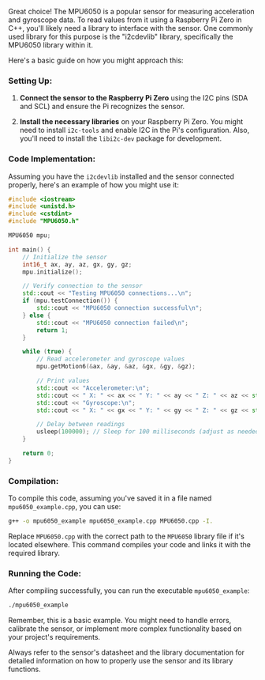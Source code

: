 Great choice! The MPU6050 is a popular sensor for measuring acceleration and gyroscope data. To read values from it using a Raspberry Pi Zero in C++, you'll likely need a library to interface with the sensor. One commonly used library for this purpose is the "i2cdevlib" library, specifically the MPU6050 library within it.

Here's a basic guide on how you might approach this:

### Setting Up:

1. **Connect the sensor to the Raspberry Pi Zero** using the I2C pins (SDA and SCL) and ensure the Pi recognizes the sensor.

2. **Install the necessary libraries** on your Raspberry Pi Zero. You might need to install `i2c-tools` and enable I2C in the Pi's configuration. Also, you'll need to install the `libi2c-dev` package for development.

### Code Implementation:

Assuming you have the `i2cdevlib` installed and the sensor connected properly, here's an example of how you might use it:

```cpp
#include <iostream>
#include <unistd.h>
#include <cstdint>
#include "MPU6050.h"

MPU6050 mpu;

int main() {
    // Initialize the sensor
    int16_t ax, ay, az, gx, gy, gz;
    mpu.initialize();

    // Verify connection to the sensor
    std::cout << "Testing MPU6050 connections...\n";
    if (mpu.testConnection()) {
        std::cout << "MPU6050 connection successful\n";
    } else {
        std::cout << "MPU6050 connection failed\n";
        return 1;
    }

    while (true) {
        // Read accelerometer and gyroscope values
        mpu.getMotion6(&ax, &ay, &az, &gx, &gy, &gz);

        // Print values
        std::cout << "Accelerometer:\n";
        std::cout << " X: " << ax << " Y: " << ay << " Z: " << az << std::endl;
        std::cout << "Gyroscope:\n";
        std::cout << " X: " << gx << " Y: " << gy << " Z: " << gz << std::endl;

        // Delay between readings
        usleep(100000); // Sleep for 100 milliseconds (adjust as needed)
    }

    return 0;
}
```

### Compilation:

To compile this code, assuming you've saved it in a file named `mpu6050_example.cpp`, you can use:

```bash
g++ -o mpu6050_example mpu6050_example.cpp MPU6050.cpp -I.
```

Replace `MPU6050.cpp` with the correct path to the `MPU6050` library file if it's located elsewhere. This command compiles your code and links it with the required library.

### Running the Code:

After compiling successfully, you can run the executable `mpu6050_example`:

```bash
./mpu6050_example
```

Remember, this is a basic example. You might need to handle errors, calibrate the sensor, or implement more complex functionality based on your project's requirements.

Always refer to the sensor's datasheet and the library documentation for detailed information on how to properly use the sensor and its library functions.
